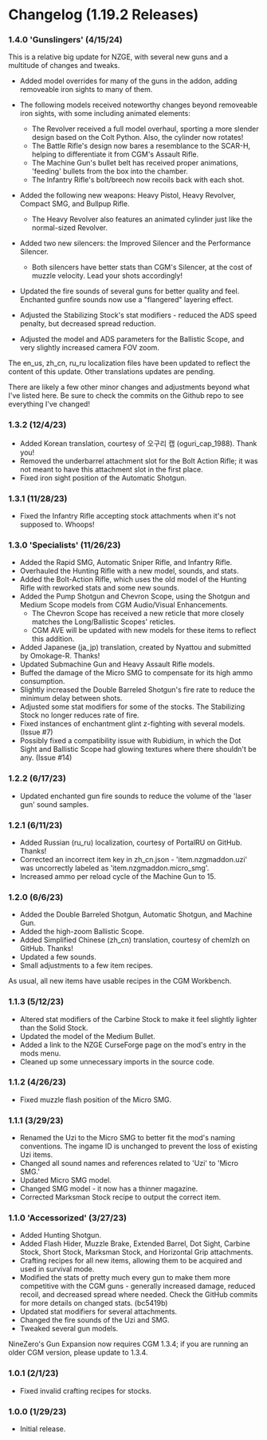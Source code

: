 # Changelog (1.19.2 Releases)


### 1.4.0 'Gunslingers' (4/15/24)
This is a relative big update for NZGE, with several new guns and a multitude of changes and tweaks.

* Added model overrides for many of the guns in the addon, adding removeable iron sights to many of them.
* The following models received noteworthy changes beyond removeable iron sights, with some including animated elements:
  -  The Revolver received a full model overhaul, sporting a more slender design based on the Colt Python. Also, the cylinder now rotates!
  -  The Battle Rifle's design now bares a resemblance to the SCAR-H, helping to differentiate it from CGM's Assault Rifle.
  -  The Machine Gun's bullet belt has received proper animations, 'feeding' bullets from the box into the chamber.
  -  The Infantry Rifle's bolt/breech now recoils back with each shot.

* Added the following new weapons: Heavy Pistol, Heavy Revolver, Compact SMG, and Bullpup Rifle.
  -  The Heavy Revolver also features an animated cylinder just like the normal-sized Revolver.
* Added two new silencers: the Improved Silencer and the Performance Silencer.

  -  Both silencers have better stats than CGM's Silencer, at the cost of muzzle velocity. Lead your shots accordingly!
* Updated the fire sounds of several guns for better quality and feel. Enchanted gunfire sounds now use a "flangered" layering effect.
* Adjusted the Stabilizing Stock's stat modifiers - reduced the ADS speed penalty, but decreased spread reduction.
* Adjusted the model and ADS parameters for the Ballistic Scope, and very slightly increased camera FOV zoom.

The en_us, zh_cn, ru_ru localization files have been updated to reflect the content of this update. Other translations updates are pending.

There are likely a few other minor changes and adjustments beyond what I've listed here. Be sure to check the commits on the Github repo to see everything I've changed!


### 1.3.2 (12/4/23)
* Added Korean translation, courtesy of 오구리 캡 (oguri_cap_1988). Thank you!
* Removed the underbarrel attachment slot for the Bolt Action Rifle; it was not meant to have this attachment slot in the first place.
* Fixed iron sight position of the Automatic Shotgun.

### 1.3.1 (11/28/23)
* Fixed the Infantry Rifle accepting stock attachments when it's not supposed to. Whoops!

### 1.3.0 'Specialists' (11/26/23)
* Added the Rapid SMG, Automatic Sniper Rifle, and Infantry Rifle.
* Overhauled the Hunting Rifle with a new model, sounds, and stats.
* Added the Bolt-Action Rifle, which uses the old model of the Hunting Rifle with reworked stats and some new sounds.
* Added the Pump Shotgun and Chevron Scope, using the Shotgun and Medium Scope models from CGM Audio/Visual Enhancements.
  -  The Chevron Scope has received a new reticle that more closely matches the Long/Ballistic Scopes' reticles.
  -  CGM AVE will be updated with new models for these items to reflect this addition.
* Added Japanese (ja_jp) translation, created by Nyattou and submitted by Omokage-R. Thanks!
* Updated Submachine Gun and Heavy Assault Rifle models.
* Buffed the damage of the Micro SMG to compensate for its high ammo consumption.
* Slightly increased the Double Barreled Shotgun's fire rate to reduce the minimum delay between shots.
* Adjusted some stat modifiers for some of the stocks. The Stabilizing Stock no longer reduces rate of fire.
* Fixed instances of enchantment glint z-fighting with several models. (Issue #7)
* Possibly fixed a compatibility issue with Rubidium, in which the Dot Sight and Ballistic Scope had glowing textures where there shouldn't be any. (Issue #14)


### 1.2.2 (6/17/23)
* Updated enchanted gun fire sounds to reduce the volume of the 'laser gun' sound samples.

### 1.2.1 (6/11/23)
* Added Russian (ru_ru) localization, courtesy of PortalRU on GitHub. Thanks!
* Corrected an incorrect item key in zh_cn.json - 'item.nzgmaddon.uzi' was uncorrectly labeled as 'item.nzgmaddon.micro_smg'.
* Increased ammo per reload cycle of the Machine Gun to 15.

### 1.2.0 (6/6/23)
* Added the Double Barreled Shotgun, Automatic Shotgun, and Machine Gun.
* Added the high-zoom Ballistic Scope.
* Added Simplified Chinese (zh_cn) translation, courtesy of chemlzh on GitHub. Thanks!
* Updated a few sounds.
* Small adjustments to a few item recipes.

As usual, all new items have usable recipes in the CGM Workbench.


### 1.1.3 (5/12/23)
* Altered stat modifiers of the Carbine Stock to make it feel slightly lighter than the Solid Stock.
* Updated the model of the Medium Bullet.
* Added a link to the NZGE CurseForge page on the mod's entry in the mods menu.
* Cleaned up some unnecessary imports in the source code.

### 1.1.2 (4/26/23)
* Fixed muzzle flash position of the Micro SMG.

### 1.1.1 (3/29/23)
* Renamed the Uzi to the Micro SMG to better fit the mod's naming conventions. The ingame ID is unchanged to prevent the loss of existing Uzi items.
* Changed all sound names and references related to 'Uzi' to 'Micro SMG.'
* Updated Micro SMG model.
* Changed SMG model - it now has a thinner magazine.
* Corrected Marksman Stock recipe to output the correct item.

### 1.1.0 'Accessorized' (3/27/23)
* Added Hunting Shotgun.
* Added Flash Hider, Muzzle Brake, Extended Barrel, Dot Sight, Carbine Stock, Short Stock, Marksman Stock, and Horizontal Grip attachments.
* Crafting recipes for all new items, allowing them to be acquired and used in survival mode.
* Modified the stats of pretty much every gun to make them more competitive with the CGM guns - generally increased damage, reduced recoil, and decreased spread where needed. Check the GitHub  commits for more details on changed stats. (bc5419b)
* Updated stat modifiers for several attachments.
* Changed the fire sounds of the Uzi and SMG.
* Tweaked several gun models.

NineZero's Gun Expansion now requires CGM 1.3.4; if you are running an older CGM version, please update to 1.3.4.


### 1.0.1 (2/1/23)
* Fixed invalid crafting recipes for stocks.

### 1.0.0 (1/29/23)
* Initial release.
